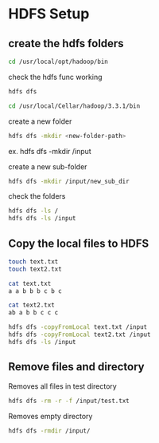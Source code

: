 # HDFS Setup

## create the hdfs folders
```bash
cd /usr/local/opt/hadoop/bin
```
check the hdfs func working
```bash
hdfs dfs
```

```bash
cd /usr/local/Cellar/hadoop/3.3.1/bin
```

create a new folder
```bash
hdfs dfs -mkdir <new-folder-path>
```

ex. hdfs dfs -mkdir /input

create a new sub-folder
```bash
hdfs dfs -mkdir /input/new_sub_dir
```

check the folders
```bash
hdfs dfs -ls /
hdfs dfs -ls /input
```

## Copy the local files to HDFS

```bash
touch text.txt
touch text2.txt
```

```bash
cat text.txt
a a b b b c b c

cat text2.txt
ab a b b c c c
```

```bash
hdfs dfs -copyFromLocal text.txt /input
hdfs dfs -copyFromLocal text2.txt /input
hdfs dfs -ls /input
```

## Remove files and directory

Removes all files in test directory
```bash
hdfs dfs -rm -r -f /input/test.txt
```

Removes empty directory
```bash
hdfs dfs -rmdir /input/
```